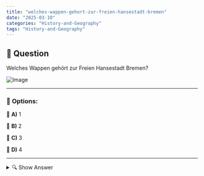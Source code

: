 ```yaml
---
title: "welches-wappen-gehort-zur-freien-hansestadt-bremen"
date: "2025-03-10"
categories: "History-and-Geography"
tags: "History-and-Geography"
---
```


## 📌 **Question**

Welches Wappen gehört zur Freien Hansestadt Bremen?

![Image](https://www.einbuergerungstest-online.de/img/fragen/341.png)

---

### 📝 **Options:**

🔘 **A)** 1

🔘 **B)** 2

🔘 **C)** 3

🔘 **D)** 4

---

<details>
  <summary>🔍 Show Answer</summary>

  <p>
💡  <b>Correct Answer:</b>  c
  </p>
  <p>
    📖<b>Explanation:</b>
    Die Freie Hansestadt Bremen ist eine bedeutende Hansestadt im Nordwesten Deutschlands mit einer reichen Geschichte im Handel und der Schifffahrt. Das offizielle Wappen Bremens besteht aus einem roten Schlüssel, der symbolisch für den Heiligen Petrus steht, sowie einer Krone darüber, platziert auf einem silbernen Schild. Dieses Wappen repräsentiert Bremens Status als freie Reichsstadt und seine Traditionen. Es ist ein wichtiges Erkennungszeichen der Stadt und wird in offiziellen Dokumenten, Gebäuden und Flaggen verwendet.
  </p>
</details>
